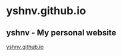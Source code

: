 # yshnv.github.io
<h2>yshnv - My personal website</h2>
<p><a href="https://yshnv.github.io">yshnv.github.io</a></p>
